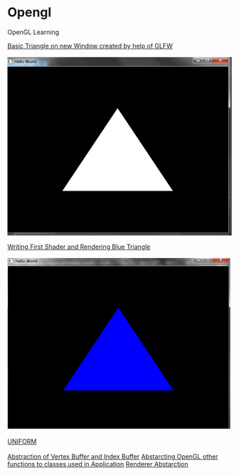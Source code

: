 # Opengl
OpenGL Learning

[Basic Triangle on new Window created by help of GLFW](../../tree/f7a58077c2a7cf9498d23549fdd765589de1ab5d)
<br/><br/>
<img src="https://github.com/devanshugarg1994/Opengl/blob/master/ScreenShoots/Traingle.png" />


[Writing First Shader and Rendering Blue Triangle](../../tree/68b99c782e0dd8473ddb812657fdbee02b6d2949) <br/><br/>
<img  src="https://github.com/devanshugarg1994/Opengl/blob/master/ScreenShoots/BlueTriangle.png"  />
<br/>
<br/>
[UNIFORM](../../tree/d8f9a589f9772e338e9fbb4b39bf709076fc4a75)
<br/>
<br/>
[Abstraction of Vertex Buffer and Index Buffer](../../tree/6d0de55487f3d23aea8303413ff73567effc3434)
[Abstarcting OpenGL other functions to classes used in Application](../../tree/00f82039ab9349b5e69ebe83f015e7ea72ffdd42)
[Renderer Abstarction](../../tree/2511860802d04b7c0b2459b87832e57247de24e2)
